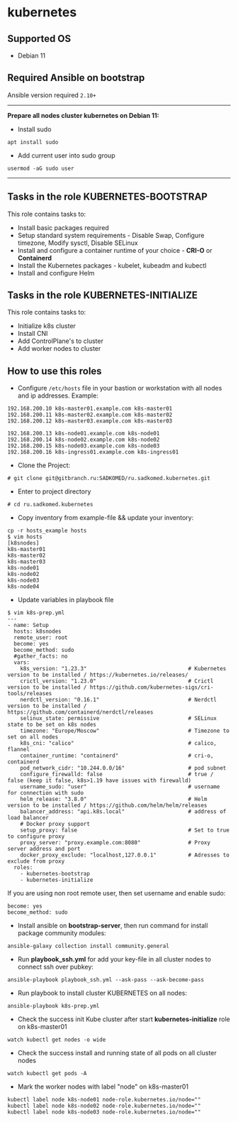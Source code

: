 # kubernetes

## Supported OS

- Debian 11

## Required Ansible on bootstrap
Ansible version required `2.10+`

-----

**Prepare all nodes cluster kubernetes on Debian 11:**

- Install sudo

```
apt install sudo
```

- Add current user into sudo group

```
usermod -aG sudo user
```

-----

## Tasks in the role KUBERNETES-BOOTSTRAP

This role contains tasks to:

- Install basic packages required
- Setup standard system requirements - Disable Swap, Configure timezone, Modify sysctl, Disable SELinux
- Install and configure a container runtime of your choice - **CRI-O** or **Containerd**
- Install the Kubernetes packages - kubelet, kubeadm and kubectl
- Install and configure Helm


## Tasks in the role KUBERNETES-INITIALIZE

This role contains tasks to:

- Initialize k8s cluster
- Install CNI
- Add ControlPlane's to cluster
- Add worker nodes to cluster


## How to use this roles

- Configure `/etc/hosts` file in your bastion or workstation with all nodes and ip addresses. Example:

```
192.168.200.10 k8s-master01.example.com k8s-master01
192.168.200.11 k8s-master02.example.com k8s-master02
192.168.200.12 k8s-master03.example.com k8s-master03

192.168.200.13 k8s-node01.example.com k8s-node01
192.168.200.14 k8s-node02.example.com k8s-node02
192.168.200.15 k8s-node03.example.com k8s-node03
192.168.200.16 k8s-ingress01.example.com k8s-ingress01

```
- Clone the Project:
```
# git clone git@gitbranch.ru:SADKOMED/ru.sadkomed.kubernetes.git
```

- Enter to project directory

```
# cd ru.sadkomed.kubernetes
```


- Copy inventory from example-file && update your inventory:

```
cp -r hosts_example hosts
$ vim hosts
[k8snodes]
k8s-master01
k8s-master02
k8s-master03
k8s-node01
k8s-node02
k8s-node03
k8s-node04
```

- Update variables in playbook file

```
$ vim k8s-prep.yml
---
- name: Setup
  hosts: k8snodes
  remote_user: root
  become: yes
  become_method: sudo
  #gather_facts: no
  vars:
    k8s_version: "1.23.3"                                # Kubernetes version to be installed / https://kubernetes.io/releases/
    crictl_version: "1.23.0"                             # Crictl version to be installed / https://github.com/kubernetes-sigs/cri-tools/releases
    nerdctl_version: "0.16.1"                            # Nerdctl version to be installed / https://github.com/containerd/nerdctl/releases
    selinux_state: permissive                            # SELinux state to be set on k8s nodes
    timezone: "Europe/Moscow"                            # Timezone to set on all nodes
    k8s_cni: "calico"                                    # calico, flannel
    container_runtime: "containerd"                      # cri-o, containerd
    pod_network_cidr: "10.244.0.0/16"                    # pod subnet
    configure_firewalld: false                           # true / false (keep it false, k8s>1.19 have issues with firewalld)
    username_sudo: "user"                                # username for connection with sudo
    helm_release: "3.8.0"                                # Helm version to be installed / https://github.com/helm/helm/releases
    balancer_address: "api.k8s.local"                    # address of load balancer
    # Docker proxy support
    setup_proxy: false                                   # Set to true to configure proxy
    proxy_server: "proxy.example.com:8080"               # Proxy server address and port
    docker_proxy_exclude: "localhost,127.0.0.1"          # Adresses to exclude from proxy
  roles:
    - kubernetes-bootstrap
    - kubernetes-initialize
```

If you are using non root remote user, then set username and enable sudo:

```
become: yes
become_method: sudo
```

- Install ansible on **bootstrap-server**, then run command for install package community modules:

```
ansible-galaxy collection install community.general
```

- Run **playbook_ssh.yml** for add your key-file in all cluster nodes to connect ssh over pubkey:

```
ansible-playbook playbook_ssh.yml --ask-pass --ask-become-pass
```

- Run playbook to install cluster KUBERNETES on all nodes:
```
ansible-playbook k8s-prep.yml
```

- Check the success init Kube cluster after start **kubernetes-initialize** role on k8s-master01

```
watch kubectl get nodes -o wide
```

- Check the success install and running state of all pods on all cluster nodes

```
watch kubectl get pods -A
```

- Mark the worker nodes with label "node" on k8s-master01

```
kubectl label node k8s-node01 node-role.kubernetes.io/node=""
kubectl label node k8s-node02 node-role.kubernetes.io/node=""
kubectl label node k8s-node03 node-role.kubernetes.io/node=""
```
